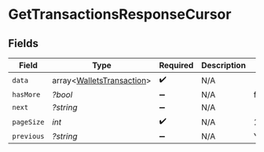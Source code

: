 # GetTransactionsResponseCursor


## Fields

| Field                                                                  | Type                                                                   | Required                                                               | Description                                                            | Example                                                                |
| ---------------------------------------------------------------------- | ---------------------------------------------------------------------- | ---------------------------------------------------------------------- | ---------------------------------------------------------------------- | ---------------------------------------------------------------------- |
| `data`                                                                 | array<[WalletsTransaction](../../models/shared/WalletsTransaction.md)> | :heavy_check_mark:                                                     | N/A                                                                    |                                                                        |
| `hasMore`                                                              | *?bool*                                                                | :heavy_minus_sign:                                                     | N/A                                                                    | false                                                                  |
| `next`                                                                 | *?string*                                                              | :heavy_minus_sign:                                                     | N/A                                                                    |                                                                        |
| `pageSize`                                                             | *int*                                                                  | :heavy_check_mark:                                                     | N/A                                                                    | 15                                                                     |
| `previous`                                                             | *?string*                                                              | :heavy_minus_sign:                                                     | N/A                                                                    | YXVsdCBhbmQgYSBtYXhpbXVtIG1heF9yZXN1bHRzLol=                           |